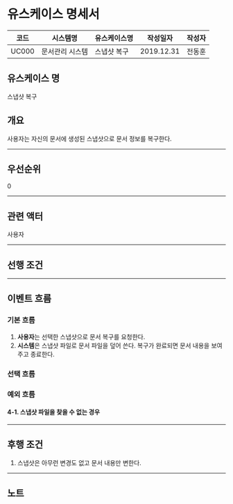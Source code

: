 #   유스케이스 명세서

코드|시스템명|유스케이스명|작성일자|작성자
--|--|--|--|--
UC000|문서관리 시스템|스냅샷 복구|2019.12.31|전동훈

##  유스케이스 명
스냅샷 복구

##  개요
사용자는 자신의 문서에 생성된 스냅샷으로 문서 정보를 복구한다.

---

##  우선순위
0

---

##  관련 액터
사용자

---

##  선행 조건

---

##  이벤트 흐름
### 기본 흐름
1.  **사용자**는 선택한 스냅샷으로 문서 복구를 요청한다.
2.  **시스템**은 스냅샷 파일로 문서 파일을 덮어 쓴다. 복구가 완료되면 문서 내용을 보여주고 종료한다.

### 선택 흐름

### 예외 흐름
#### 4-1. 스냅샷 파일을 찾을 수 없는 경우

---

##  후행 조건
1.  스냅샷은 아무런 변경도 없고 문서 내용만 변한다.

---

##  노트

<!-- 링크 목록 -->
